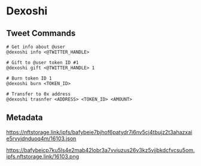 # Dexoshi

## Tweet Commands

```
# Get info about @user
@dexoshi info <@TWITTER_HANDLE>

# Gift to @user token ID #1
@dexoshi gift <@TWITTER_HANDLE> 1

# Burn token ID 1
@dexoshi burn <TOKEN_ID>

# Transfer to 0x address
@dexoshi trasnfer <ADDRESS> <TOKEN_ID> <AMOUNT>
```

## Metadata

https://nftstorage.link/ipfs/bafybeie7bjhof6patydr7i6nv5cj4tbujz2t3ahazxaie5rvyjdnduoq4m/16103.json

https://bafybeicp7ku5ls4e2mab42lobr3a7vviuzus26v3kz5vjjbkdcfvcsu5om.ipfs.nftstorage.link/16103.png